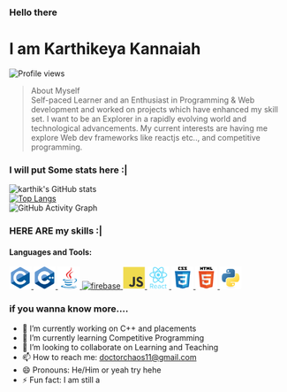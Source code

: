 ### Hello there  
# I am Karthikeya Kannaiah  
![Profile views](https://gpvc.arturio.dev/karthikeyakannaiah)    
> About Myself  
Self-paced Learner and an Enthusiast in Programming &
Web development and worked on projects which have
enhanced my skill set. I want to be an Explorer in a
rapidly evolving world and technological advancements.
My current interests are having me explore Web dev
frameworks like reactjs etc.., and competitive programming.

### I will put Some stats here  :| 
  
![karthik's GitHub stats](https://github-readme-stats.vercel.app/api?username=karthikeyakannaiah&theme=highcontrast&show_icons=true)  
[![Top Langs](https://github-readme-stats.vercel.app/api/top-langs/?username=karthikeyakannaiah&theme=highcontrast&show_icons=true)](https://github.com/anuraghazra/github-readme-stats)    
![GitHub Activity Graph](https://activity-graph.herokuapp.com/graph?username=karthikeyakannaiah&theme=highcontrast&show_icons=true)  

### HERE ARE my skills :|  
<h4 align="left">Languages and Tools:</h4>
<p align="left"> <a href="https://www.cprogramming.com/" target="_blank" rel="noreferrer"> <img src="https://raw.githubusercontent.com/devicons/devicon/master/icons/c/c-original.svg" alt="c" width="40" height="40"/> </a> <a href="https://www.w3schools.com/cpp/" target="_blank" rel="noreferrer"> <img src="https://raw.githubusercontent.com/devicons/devicon/master/icons/cplusplus/cplusplus-original.svg" alt="cplusplus" width="40" height="40"/> </a> <a href="https://www.java.com" target="_blank" rel="noreferrer"> <img src="https://raw.githubusercontent.com/devicons/devicon/master/icons/java/java-original.svg" alt="java" width="40" height="40"/> </a> <a href="https://firebase.google.com/" target="_blank" rel="noreferrer"> <img src="https://www.vectorlogo.zone/logos/firebase/firebase-icon.svg" alt="firebase" width="40" height="40"/> </a>  <a href="https://developer.mozilla.org/en-US/docs/Web/JavaScript" target="_blank" rel="noreferrer"> <img src="https://raw.githubusercontent.com/devicons/devicon/master/icons/javascript/javascript-original.svg" alt="javascript" width="40" height="40"/> </a> <a href="https://reactjs.org/" target="_blank" rel="noreferrer"> <img src="https://raw.githubusercontent.com/devicons/devicon/master/icons/react/react-original-wordmark.svg" alt="react" width="40" height="40"/> </a><a href="https://www.w3schools.com/css/" target="_blank" rel="noreferrer"> <img src="https://raw.githubusercontent.com/devicons/devicon/master/icons/css3/css3-original-wordmark.svg" alt="css3" width="40" height="40"/> </a> <a href="https://www.w3.org/html/" target="_blank" rel="noreferrer"> <img src="https://raw.githubusercontent.com/devicons/devicon/master/icons/html5/html5-original-wordmark.svg" alt="html5" width="40" height="40"/> </a> <a href="https://www.python.org" target="_blank" rel="noreferrer"> <img src="https://raw.githubusercontent.com/devicons/devicon/master/icons/python/python-original.svg" alt="python" width="40" height="40"/> </a> </p>



### if you wanna know more....   
- 🔭 I’m currently working on C++ and placements 
- 🌱 I’m currently learning Competitive Programming 
- 👯 I’m looking to collaborate on Learning and Teaching 
- 📫 How to reach me: doctorchaos11@gmail.com 
- 😄 Pronouns: He/Him  or yeah try hehe 
- ⚡ Fun fact: I am still a  
